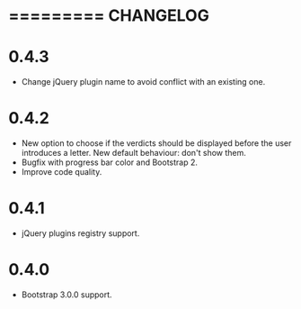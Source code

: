 =========
CHANGELOG
=========

0.4.3
=====

- Change jQuery plugin name to avoid conflict with an existing one.

0.4.2
=====

- New option to choose if the verdicts should be displayed before the user
  introduces a letter. New default behaviour: don't show them.
- Bugfix with progress bar color and Bootstrap 2.
- Improve code quality.

0.4.1
=====

- jQuery plugins registry support.

0.4.0
=====

- Bootstrap 3.0.0 support.
